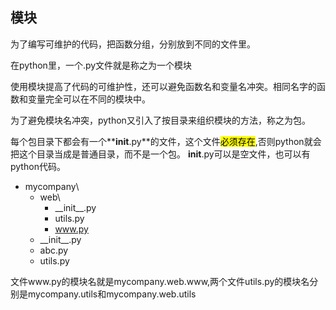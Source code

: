## 模块
为了编写可维护的代码，把函数分组，分别放到不同的文件里。

在python里，一个.py文件就是称之为一个模块

使用模块提高了代码的可维护性，还可以避免函数名和变量名冲突。相同名字的函数和变量完全可以在不同的模块中。

为了避免模块名冲突，python又引入了按目录来组织模块的方法，称之为包。

每个包目录下都会有一个**__init__.py**的文件，这个文件<mark>必须存在</mark>,否则python就会把这个目录当成是普通目录，而不是一个包。
__init__.py可以是空文件，也可以有python代码。

- mycompany\
  - web\
      - \_\_init__.py
      - utils.py
      - www.py
  - \_\_init__.py
  - abc.py
  - utils.py

文件www.py的模块名就是mycompany.web.www,两个文件utils.py的模块名分别是mycompany.utils和mycompany.web.utils
